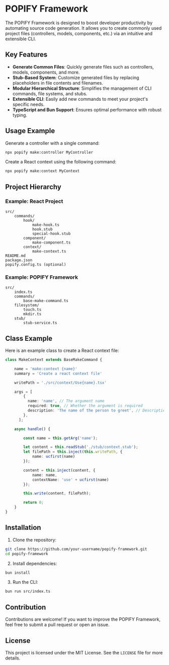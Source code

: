 # POPIFY Framework

The POPIFY Framework is designed to boost developer productivity by automating source code generation. It allows you to create commonly used project files (controllers, models, components, etc.) via an intuitive and extensible CLI.

## Key Features

- **Generate Common Files**: Quickly generate files such as controllers, models, components, and more.
- **Stub-Based System**: Customize generated files by replacing placeholders in file contents and filenames.
- **Modular Hierarchical Structure**: Simplifies the management of CLI commands, file systems, and stubs.
- **Extensible CLI**: Easily add new commands to meet your project's specific needs.
- **TypeScript and Bun Support**: Ensures optimal performance with robust typing.

## Usage Example

Generate a controller with a single command:

```bash
npx popify make:controller MyController
```

Create a React context using the following command:

```bash
npx popify make:context MyContext
```

## Project Hierarchy

### Example: React Project

```plaintext
src/
    commands/
        hook/
            make-hook.ts
            hook.stub
            special-hook.stub
        component/
            make-component.ts
        context/
            make-context.ts
README.md
package.json
popify.config.ts (optional)
```

### Example: POPIFY Framework

```plaintext
src/
    index.ts
    commands/
        base-make-command.ts
    filesystem/
        touch.ts
        mkdir.ts
    stub/
        stub-service.ts
```

## Class Example

Here is an example class to create a React context file:

```typescript
class MakeContext extends BaseMakeCommand {

    name = 'make:context {name}'
    summary = 'Create a react context file'

    writePath = './src/context/Use{name}.tsx'

    args = [
        {
          name: 'name', // The argument name
          required: true, // Whether the argument is required
          description: 'The name of the person to greet', // Description for help
        },
      ];

    async handle() {

        const name = this.getArg('name');

        let content = this.readStub('./stub/context.stub');
        let filePath = this.inject(this.writePath, {
            name: ucfirst(name)
        });

        content = this.inject(content, {
            name: name,
            contextName: 'use' + ucfirst(name)
        });

        this.write(content, filePath);

        return 0;
    }
}
```

## Installation

1. Clone the repository:

```bash
git clone https://github.com/your-username/popify-framework.git
cd popify-framework
```

2. Install dependencies:

```bash
bun install
```

3. Run the CLI:

```bash
bun run src/index.ts
```

## Contribution

Contributions are welcome! If you want to improve the POPIFY Framework, feel free to submit a pull request or open an issue.

## License

This project is licensed under the MIT License. See the `LICENSE` file for more details.
